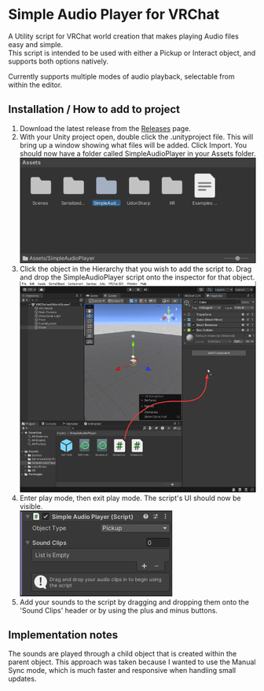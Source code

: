 # Simple Audio Player for VRChat
A Utility script for VRChat world creation that makes playing Audio files easy and simple. \
This script is intended to be used with either a Pickup or Interact object, and supports both options natively.

Currently supports multiple modes of audio playback, selectable from within the editor.

## Installation / How to add to project
1. Download the latest release from the [Releases](https://github.com/yoGerto/simple-audio-player/releases) page.
2. With your Unity project open, double click the .unityproject file. This will bring up a window showing what files will be added. Click Import.
You should now have a folder called SimpleAudioPlayer in your Assets folder.
![New Folder Present](/Images/NewFolderPresent.png)
3. Click the object in the Hierarchy that you wish to add the script to. Drag and drop the SimpleAudioPlayer script onto the inspector for that object.
![Drag and Drop](/Images/DragAndDrop.png)
4. Enter play mode, then exit play mode. The script's UI should now be visible. \
![Generated Script](/Images/GeneratedScript.png)
5. Add your sounds to the script by dragging and dropping them onto the 'Sound Clips' header or by using the plus and minus buttons.

## Implementation notes
The sounds are played through a child object that is created within the parent object. This approach was taken because I wanted to use the Manual Sync mode, which is much faster and responsive when handling small updates.
